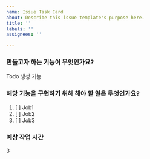 ```yaml
---
name: Issue Task Card
about: Describe this issue template's purpose here.
title: ''
labels: ''
assignees: ''

---
```


### 만들고자 하는 기능이 무엇인가요?
Todo 생성 기능

### 해당 기능을 구현하기 위해 해야 할 일은 무엇인가요?
1. [ ] Job1
2. [ ] Job2
3. [ ] Job3

### 예상 작업 시간
3
